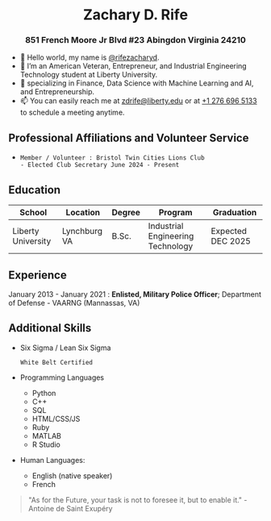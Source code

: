 <!---
rifezacharyd/rifezacharyd is a ✨ special ✨ repository because its `README.md` (this file) appears on your GitHub profile.
You can click the Preview link to take a look at your changes.
--->

<h1 style="text-align: center">Zachary D. Rife</h1>
<h3 style="text-align: center"> 851 French Moore Jr Blvd #23 Abingdon Virginia 24210</h3>


- 👋 Hello world, my name is [@rifezacharyd](https://www.github.com/rifezacharyd).
- 👀 I’m an American Veteran, Entrepreneur, and Industrial Engineering Technology student at Liberty University. 
- 🌱 specializing in Finance, Data Science with Machine Learning and AI, and Entrepreneurship.
- 📫 You can easily reach me at <a href="mailto:zdrife@liberty.edu">zdrife@liberty.edu</a> or at <a href="tel:+12766965133">+1 276 696 5133</a> to schedule a meeting anytime.


Professional Affiliations and Volunteer Service
----------------------------------------------------

-     Member / Volunteer : Bristol Twin Cities Lions Club 
      - Elected Club Secretary June 2024 - Present


Education
---------

| School                        | Location          | Degree | Program                                 | Graduation            |
| ----------------------------- | ----------------- | ------ | --------------------------------------- |---------------------- |
| Liberty University            | Lynchburg VA      | B.Sc.  | Industrial Engineering Technology       | Expected DEC 2025     |



Experience
----------

January 2013 - January 2021
: **Enlisted, Military Police Officer**; Department of Defense - VAARNG (Mannassas, VA)


Additional Skills
-----------------

* Six Sigma / Lean Six Sigma

      White Belt Certified

* Programming Languages

  - Python
  - C++
  - SQL
  - HTML/CSS/JS
  - Ruby
  - MATLAB
  - R Studio


[ref]: https://github.com/zacharydrife

* Human Languages:

     - English (native speaker)
     - French


>
>   "As for the Future, your task is not to foresee it, but to enable it." - Antoine de Saint Exupéry
>

